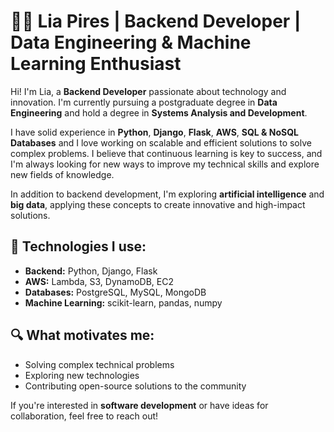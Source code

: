 # 👩‍💻 Lia Pires | Backend Developer | Data Engineering & Machine Learning Enthusiast

Hi! I'm Lia, a **Backend Developer** passionate about technology and innovation. I'm currently pursuing a postgraduate degree in **Data Engineering** and hold a degree in **Systems Analysis and Development**.

I have solid experience in **Python**, **Django**, **Flask**, **AWS**, **SQL & NoSQL Databases** and I love working on scalable and efficient solutions to solve complex problems. I believe that continuous learning is key to success, and I'm always looking for new ways to improve my technical skills and explore new fields of knowledge.

In addition to backend development, I'm exploring **artificial intelligence** and **big data**, applying these concepts to create innovative and high-impact solutions.

## 🔧 Technologies I use:
- **Backend:** Python, Django, Flask
- **AWS:** Lambda, S3, DynamoDB, EC2
- **Databases:** PostgreSQL, MySQL, MongoDB
- **Machine Learning:** scikit-learn, pandas, numpy

## 🔍 What motivates me:
- Solving complex technical problems
- Exploring new technologies
- Contributing open-source solutions to the community

If you're interested in **software development** or have ideas for collaboration, feel free to reach out!
